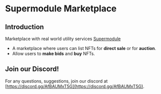 # Supermodule Marketplace 

## Introduction

Marketplace with real world utility services [Supermodule](https://supermodule.io/) 

- A marketplace where users can list NFTs for **direct sale** or for **auction**.
- Allow users to **make bids** and **buy** NFTs.


## Join our Discord!

For any questions, suggestions, join our discord at [https://discord.gg/AfBAUMxT5G](https://discord.gg/AfBAUMxT5G).
